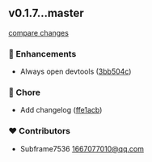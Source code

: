 
## v0.1.7...master

[compare changes](https://github.com/jerry7536/electron/compare/v0.1.7...master)


### 🚀 Enhancements

  - Always open devtools ([3bb504c](https://github.com/jerry7536/electron/commit/3bb504c))

### 🏡 Chore

  - Add changelog ([ffe1acb](https://github.com/jerry7536/electron/commit/ffe1acb))

### ❤️  Contributors

- Subframe7536 <1667077010@qq.com>

